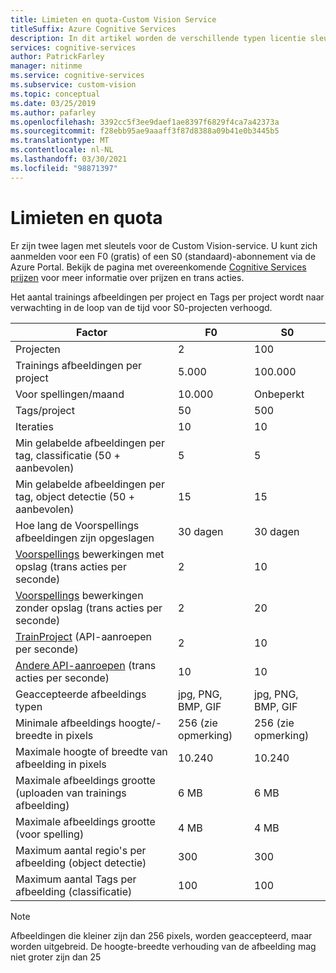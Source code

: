 ```yaml
---
title: Limieten en quota-Custom Vision Service
titleSuffix: Azure Cognitive Services
description: In dit artikel worden de verschillende typen licentie sleutels en de limieten en quota voor de Custom Vision Service uitgelegd.
services: cognitive-services
author: PatrickFarley
manager: nitinme
ms.service: cognitive-services
ms.subservice: custom-vision
ms.topic: conceptual
ms.date: 03/25/2019
ms.author: pafarley
ms.openlocfilehash: 3392cc5f3ee9daef1ae8397f6829f4ca7a42373a
ms.sourcegitcommit: f28ebb95ae9aaaff3f87d8388a09b41e0b3445b5
ms.translationtype: MT
ms.contentlocale: nl-NL
ms.lasthandoff: 03/30/2021
ms.locfileid: "98871397"
---
```

# <a name="limits-and-quotas"></a>Limieten en quota

Er zijn twee lagen met sleutels voor de Custom Vision-service. U kunt zich aanmelden voor een F0 (gratis) of een S0 (standaard)-abonnement via de Azure Portal. Bekijk de pagina met overeenkomende [Cognitive Services prijzen](https://azure.microsoft.com/pricing/details/cognitive-services/custom-vision-service/) voor meer informatie over prijzen en trans acties.

Het aantal trainings afbeeldingen per project en Tags per project wordt naar verwachting in de loop van de tijd voor S0-projecten verhoogd.

|Factor|**F0**|**S0**|
|-----|-----|-----|
|Projecten|2|100|
|Trainings afbeeldingen per project |5\.000|100.000|
|Voor spellingen/maand|10.000 |Onbeperkt|
|Tags/project|50|500|
|Iteraties |10|10|
|Min gelabelde afbeeldingen per tag, classificatie (50 + aanbevolen) |5|5|
|Min gelabelde afbeeldingen per tag, object detectie (50 + aanbevolen)|15|15|
|Hoe lang de Voorspellings afbeeldingen zijn opgeslagen|30 dagen|30 dagen|
|[Voorspellings](https://go.microsoft.com/fwlink/?linkid=865445) bewerkingen met opslag (trans acties per seconde)|2|10|
|[Voorspellings](https://go.microsoft.com/fwlink/?linkid=865445) bewerkingen zonder opslag (trans acties per seconde)|2|20|
|[TrainProject](https://go.microsoft.com/fwlink/?linkid=865446) (API-aanroepen per seconde)|2|10|
|[Andere API-aanroepen](https://go.microsoft.com/fwlink/?linkid=865446) (trans acties per seconde)|10|10|
|Geaccepteerde afbeeldings typen|jpg, PNG, BMP, GIF|jpg, PNG, BMP, GIF|
|Minimale afbeeldings hoogte/-breedte in pixels|256 (zie opmerking)|256 (zie opmerking)|
|Maximale hoogte of breedte van afbeelding in pixels|10.240|10.240|
|Maximale afbeeldings grootte (uploaden van trainings afbeelding) |6 MB|6 MB|
|Maximale afbeeldings grootte (voor spelling)|4 MB|4 MB|
|Maximum aantal regio's per afbeelding (object detectie)|300|300|
|Maximum aantal Tags per afbeelding (classificatie)|100|100|

> [!NOTE]
> Afbeeldingen die kleiner zijn dan 256 pixels, worden geaccepteerd, maar worden uitgebreid.
> De hoogte-breedte verhouding van de afbeelding mag niet groter zijn dan 25
